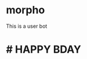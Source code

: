 # morpho
This is a user bot <!DOCTYPE html>
<html>
<head>
	<title></title>
	<meta charset="utf-8">
    <meta name="viewport" content="width=device-width, initial-scale=1">
	<link rel="stylesheet" type="text/css" href="assets/style.css">
</head>
<body>

  <h1 class="neon" data-text=" # HAPPY BDAY"> # HAPPY BDAY</h1>



</body>
</html>
